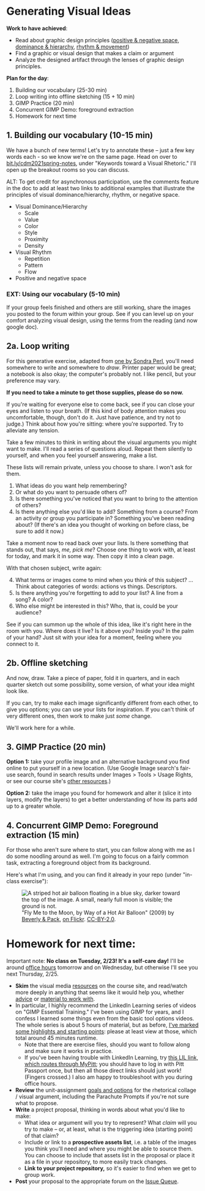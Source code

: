 
# Generating Visual Ideas

**Work to have achieved**:

* Read about graphic design principles (<a href="https://www.thetypetree.com/blog/graphic-design-101-positive-and-negative-space">positive &amp; negative space</a>, <a href="https://www.thetypetree.com/blog/graphic-design-101-dominancehierarchy">dominance &amp; hierarchy</a>, <a href="https://www.thetypetree.com/blog/graphic-design-101-rhythm-and-movement">rhythm &amp; movement</a>)
* Find a graphic or visual design that makes a claim or argument
* Analyze the designed artifact through the lenses of graphic design principles.


**Plan for the day**:

1. Building our vocabulary (25-30 min) <!-- was 30 last time, let's see if that continues online or not -->
2. Loop writing into offline sketching (15 + 10 min)
3. GIMP Practice (20 min)
4. Concurrent GIMP Demo: foreground extraction
5. Homework for next time


## 1. Building our vocabulary (10-15 min)

We have a bunch of new terms! Let's try to annotate these – just a few key words each - so we know we're on the same page. Head on over to [bit.ly/cdm2021spring-notes](http://bit.ly/cdm2021spring-notes#heading=h.qyysjgs97k56), under "Keywords toward a Visual Rhetoric." I'll open up the breakout rooms so you can discuss.

<div class="alert alert-warning">
ALT: To get credit for asynchronous participation, use the comments feature in the doc to add at least two links to additional examples that illustrate the principles of visual dominance/hierarchy, rhythm, or negative space.
</div>

* Visual Dominance/Hierarchy <!-- What draws the eye? -->
   - Scale <!-- big -->
   - Value <!-- dark/intense -->
   - Color <!-- contrast -->
   - Style <!-- contrast -->
   - Proximity <!-- isolation -->
   - Density <!-- contrast -->
* Visual Rhythm <!-- What's it for? -->
   - Repetition <!-- establish unity -->
   - Pattern <!-- establish backdrop for contrast -->
   - Flow <!-- suggest viewing sequence; works through variation set against similarities / multiple kinds of dominance, use of line -->
* Positive and negative space <!-- breathing room, surprises -->


### EXT: Using our vocabulary (5-10 min)
If your group feels finished and others are still working, share the images you posted to the forum within your group. See if you can level up on your comfort analyzing visual design, using the terms from the reading (and now google doc).

<!--
## EXT: Clear hierarchy vs. flat hierarchy
If we all finish filling out the google doc with time to spare (by 3:05, say), I'd like to look at two examples that came in on the forum.

<details><summary>Example 1</summary>
<figure role="figure"><img src="https://user-images.githubusercontent.com/40212476/94054374-9471ae80-fda9-11ea-9619-9b6ebb65744e.png" alt="The plastic pandemic is only getting worse during COVID-19. Two goldfish swim toward each other, one stuck in a latex glove, the other in the strap of a disposable mask." />
<figcaption>Cartoon by Alireza Pakdel; <a href="https://github.com/benmiller314/cdm2021spring/issues/7#issuecomment-697856654">posted by AlexaSpaventa</a></figcaption>
</figure>
</details>

<details><summary>Example 2</summary>
<figure role="figure"><img src="https://user-images.githubusercontent.com/70040063/94060189-845dcd00-fdb1-11ea-99c6-5628a91b5de6.jpg" alt="Box of Wheat Thins: 'Check out sundried tomato and its sidekick basil - here to save your taste buds with a tantalizing duo of delicious flavors.' Text spans most of the box, except where chips fill the bottom right quadrant." />
<figcaption>Side of Sundried Tomato Wheat Thins box; <a href="https://github.com/benmiller314/cdm2021spring/issues/7#issuecomment-697928818">posted by Maials268</a></figcaption>
</figure>
</details>
-->

## 2a. Loop writing <!-- Takes 15 min -->
For this generative exercise, adapted from [one by Sondra Perl](http://bit.ly/perlfeltsense), you'll need somewhere to write and somewhere to *draw*. Printer paper would be great; a notebook is also okay; the computer's probably not. I like pencil, but your preference may vary.

<div class="alert alert-info">
<p><strong>If you need to take a minute to get those supplies, please do so now.</strong></p>

<p>If you're waiting for everyone else to come back, see if you can close your eyes and listen to your breath. (If this kind of body attention makes you uncomfortable, though, don't do it. Just have patience, and try not to judge.) Think about how you're sitting: where you're supported. Try to alleviate any tension.</p>
</div>

Take a few minutes to think in writing about the visual arguments you might want to make. I'll read a series of questions aloud. Repeat them silently to yourself, and when you feel yourself answering, make a list.

These lists will remain private, unless you choose to share. I won't ask for them.

1. What ideas do you want help remembering?
2. Or what do you want to persuade others of?
3. Is there something you've noticed that you want to bring to the attention of others?
4. Is there anything else you'd like to add? Something from a course? From an activity or group you participate in? Something you've been reading about? (If there's an idea you thought of working on before class, be sure to add it now.)

Take a moment now to read back over your lists. Is there something that stands out, that says, _me, pick me_? Choose one thing to work with, at least for today, and mark it in some way. Then copy it into a clean page.

With that chosen subject, write again:

4. What terms or images come to mind when you think of this subject? ... Think about categories of words: actions vs things. Descriptors.
5. Is there anything you're forgetting to add to your list? A line from a song? A color?
6. Who else might be interested in this? Who, that is, could be your audience?

See if you can summon up the whole of this idea, like it's right here in the room with you. Where does it live? Is it above you? Inside you? In the palm of your hand? Just sit with your idea for a moment, feeling where you connect to it.

## 2b. Offline sketching
And now, draw. Take a piece of paper, fold it in quarters, and in each quarter sketch out some possibility, some version, of what your idea might look like.

If you can, try to make each image significantly different from each other, to give you options; you can use your lists for inspiration. If you can't think of very different ones, then work to make just _some_ change.

We'll work here for a while.

## 3. GIMP Practice (20 min)

**Option 1:** take your profile image and an alternative background you find online to put yourself in a new location. (Use Google Image search's fair-use search, found in search results under Images > Tools > Usage Rights, or see our course site's [other resources]({{site.base_path}}/resources#visuals).)

**Option 2:** take the image you found for homework and alter it (slice it into layers, modify the layers) to get a better understanding of how its parts add up to a greater whole.


## 4. Concurrent GIMP Demo: Foreground extraction (15 min)

For those who aren't sure where to start, you can follow along with me as I do some noodling around as well. I'm going to focus on a fairly common task, extracting a foreground object from its background.

Here's what I'm using, and you can find it already in your repo (under "in-class exercise"):

<figure role="figure">
<img src="../assets/img/beverly-and-pack--fly-me-to-the-moon.jpg" alt="A striped hot air balloon floating in a blue sky, darker toward the top of the image. A small, nearly full moon is visible; the ground is not." />

<figcaption>"Fly Me to the Moon, by Way of a Hot Air Balloon" (2009) by <a href="https://www.flickr.com/photos/walkadog/">Beverly & Pack</a>, <a href="https://www.flickr.com/photos/walkadog/3897126692/">on Flickr</a>. <a href="https://creativecommons.org/licenses/by/2.0/">CC-BY-2.0</a>.
</figcaption>
</figure>

<!--
1. Image > Canvas Size (use %)
2. Scissor tool
3. Copy + Paste -> Floating layer -> anchor as new
4. Scale layer
5. Scissor tool (again)
6. Invert selection, new layer again
7. Layer to image size
8. Select vertical rectangle; feather edges
9. Copy + Paste as pattern
-->


# Homework for next time:

<div class="alert alert-danger">
Important note: <strong>No class on Tuesday, 2/23! It's a self-care day!</strong> I'll be around <a href="../office">office hours</a> tomorrow and on Wednesday, but otherwise I'll see you next Thursday, 2/25.
</div>

* **Skim** the visual media [resources]({{site.github_url}}/resources) on the course site, and read/watch more deeply in anything that seems like it would help you, whether [advice]({{site.github_url}}/resources#visual) or [material to work with]({{site.github_url}}/resources#visuals).
* In particular, I highly recommend the LinkedIn Learning series of videos on "GIMP Essential Training." I've been using GIMP for years, and I confess I learned some things even from the basic tool options videos. The whole series is about 5 hours of material, but as before, [I've marked some highlights and starting points]({{site.github_url}}/resources#lil-gimp): please at least view at those, which total around 45 minutes runtime.
  - Note that there are exercise files, should you want to follow along and make sure it works in practice.
  - If you've been having trouble with LinkedIn Learning, try [this LIL link, which routes through MyPitt](https://my.pitt.edu/launch-task/all/cssd-linkedinlearning?terms=linkedin&roles=); you should have to log in with Pitt Passport once, but then all those direct links should just work! (Fingers crossed.) I also am happy to troubleshoot with you during office hours.
* **Review** the unit-assignment [goals and options](https://github.com/benmiller314/visual-argument-{{site.course.slugterm}}#project-2-visual-argument--rhetorical-collage) for the rhetorical collage / visual argument, including the Parachute Prompts if you're not sure what to propose.
* **Write** a project proposal, thinking in words about what you'd like to make:
    - What idea or argument will you try to represent? What _claim_ will you try to make – or, at least, what is the triggering idea (starting point) of that claim?
    - Include or link to a **prospective assets list**, i.e. a table of the images you think you'll need and where you might be able to source them. You can choose to include that assets list in the proposal or place it as a file in your repository, to more easily track changes.
    - **Link to your project repository,** so it's easier to find when we get to group work.
* **Post** your proposal to the appropriate forum on the [Issue Queue]({{site.github.issues_url}}/).
